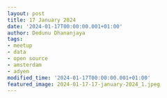 ```yaml
---
layout: post
title: 17 January 2024
date: '2024-01-17T00:00:00.001+01:00'
author: Dedunu Dhananjaya
tags:
- meetup
- data
- open source
- amsterdam
- adyen
modified_time: '2024-01-17T00:00:00.001+01:00'
featured_image: 2024-01-17-17-january-2024_1.jpeg
---
```

